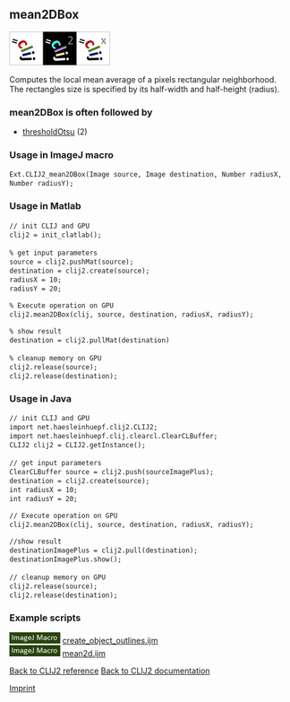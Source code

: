 ## mean2DBox
<img src="images/mini_clij1_logo.png"/><img src="images/mini_clij2_logo.png"/><img src="images/mini_clijx_logo.png"/>

Computes the local mean average of a pixels rectangular neighborhood. The rectangles size is specified by 
its half-width and half-height (radius).

### mean2DBox is often followed by
* <a href="reference_thresholdOtsu">thresholdOtsu</a> (2)


### Usage in ImageJ macro
```
Ext.CLIJ2_mean2DBox(Image source, Image destination, Number radiusX, Number radiusY);
```


### Usage in Matlab
```
// init CLIJ and GPU
clij2 = init_clatlab();

% get input parameters
source = clij2.pushMat(source);
destination = clij2.create(source);
radiusX = 10;
radiusY = 20;
```

```
% Execute operation on GPU
clij2.mean2DBox(clij, source, destination, radiusX, radiusY);
```

```
% show result
destination = clij2.pullMat(destination)

% cleanup memory on GPU
clij2.release(source);
clij2.release(destination);
```


### Usage in Java
```
// init CLIJ and GPU
import net.haesleinhuepf.clij2.CLIJ2;
import net.haesleinhuepf.clij.clearcl.ClearCLBuffer;
CLIJ2 clij2 = CLIJ2.getInstance();

// get input parameters
ClearCLBuffer source = clij2.push(sourceImagePlus);
destination = clij2.create(source);
int radiusX = 10;
int radiusY = 20;
```

```
// Execute operation on GPU
clij2.mean2DBox(clij, source, destination, radiusX, radiusY);
```

```
//show result
destinationImagePlus = clij2.pull(destination);
destinationImagePlus.show();

// cleanup memory on GPU
clij2.release(source);
clij2.release(destination);
```




### Example scripts
<a href="https://github.com/clij/clij2-docs/blob/master/src/main/macro/create_object_outlines.ijm"><img src="images/language_macro.png" height="20"/></a> [create_object_outlines.ijm](https://github.com/clij/clij2-docs/blob/master/src/main/macro/create_object_outlines.ijm)  
<a href="https://github.com/clij/clij2-docs/blob/master/src/main/macro/mean2d.ijm"><img src="images/language_macro.png" height="20"/></a> [mean2d.ijm](https://github.com/clij/clij2-docs/blob/master/src/main/macro/mean2d.ijm)  


[Back to CLIJ2 reference](https://clij.github.io/clij2-docs/reference)
[Back to CLIJ2 documentation](https://clij.github.io/clij2-docs)

[Imprint](https://clij.github.io/imprint)
